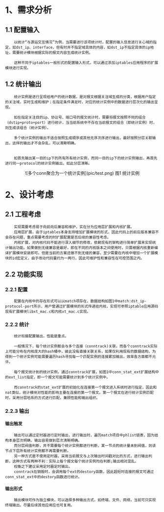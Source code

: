 # 1、需求分析  

## 1.1 配置输入
        以统计“与源站交互情况”为例，当需要进行该项统计时，配置的输入信息进行关心域的指定，如dst_ip、interface，但有时并不指定域具体的内容，如dst_ip不指定具体的ip地址，需要统计模块根据实际的报文内容生成统计实例。

        这种不同于iptables一般形式的配置输入形式，可以通过添加iptables应用程序的扩展模块进行实现。
## 1.2 统计输出

        统计实例是进行呈现给用户的统计数据，是对报文根据关注域生成的分类，根据用户指定的关注域，实时生成和维护；在指定条件满足时，对应的统计实例中的数据进行层次化的输出呈现。

        如在指定关注目的ip、协议号、端口号的报文统计时，需要将报文按照不同的组合（dstip+proto+port）进行统计，当当前系统中不存在当前报文的组合（即统计实例）时，则生成该组合（统计实例）。

        多个统计实例的输出不适合按照生成顺序或其他无序次序进行输出，最好按照分层关联输出，这样的输出才不会杂乱，可以清晰明确。


        如首先输出某一目的ip下的所有所有统计实例，而同一目的ip下的统计实例输出，再首先进行同一protocol的统计实例输出，如此分层清晰。

<center>![多个conn聚合为一个统计实例](pic/test.png)  
图1 统计实例</center>

# 2、设计考虑
## 2.1 工程考虑
        实现需要考虑易于向前向后兼容和维护，实在分为应用层扩展和内核扩展。
        应用层扩展，由于iptables本身支持增加扩展模块的形式，因此代码上的前后版本兼容不会存在问题，重点需要考虑的时扩展配置是否后续的兼容性考虑。
        内核扩展，对内核代码不能进行深入细节的修改，依赖现有的架构进行简单扩展来实现统计输出功能。如果做到无缝兼容是最好，即在不同的内核版本之间使用时，只需根据内核重新编译扩展模块安装即可。但是当前的方案还做不到无缝的兼容，至少需要在内核中增加一个扩展模块的id宏定义，由于改动代码量约为一两行，因此可维护性和兼容性在可控范围之内。


## 2.2 功能实现
### 2.2.1 配置
        配置在内核中的存在形式可以以match项存在，数据结构如图1中match:dst_ip-protocol-port所示，用户曾通过扩展模块的形式传递给内核，实现可参照iptable应用源码现有扩展模块libxt_mac.c和内核xt_mac.c实现。

### 2.2.2 统计
        统计衔接配置输出，性能是重点。
    
        一般情况下，每个统计实例都会与多个连接（conntrack)关联，而各个conntrack实际上可能分布在内核庞大的hash桶中，彼此没有直接关联关系，如果仅利用现有的数据结构，为得到一个统计实例可能需要遍历hash寻找每一个匹配实例的连接累加输出，效率各方面都不允许。
    
        每个报文统计到的统计实例，通过conntrack扩展，如图1中conn_stat_ext扩展结构中的ext_list指定，即一个报文可能需要统计到多个统计实例中。
    
        而conntrack的stat_ext扩展的初始化在连接第一个报文进入系统时进行指定，因此和nat类似，统计模块对性能的影响主要在连接的第一个报文。第一个报文在进行统计实例匹配时，采用分层哈系的方式进行匹配，兼顾性能和输出组织。
    
    

### 2.2.3 输出
#### 输出触发
        输出可以通过定时器进行定时输出，进行输出时，遍历match项目中phlist链表，因为结构本身层次明确，输出容易做到层次清晰明确。
        而分层阀值判断，并不需要每个统计实例都进行判断，某一节点的统计量未到阀值，则该节点下层所有统计实例都不再需要判断。
        另一种方式是不使用定时器，采用当前报文与上次输出时间戳对比的方式，进行输出判断，这种方式有两种不利：实际上每个报文每个统计实例均在判断;输出相对混乱。
        权衡之下建议采用定时器定时输出。
        conntrack在销毁时，会调用每个ext的destory函数，因此超短时连接的报文可通过conn_stat_ext中的destory函数进行统计。
    
#### 输出形式
        输出模块可作为独立模块，可以选择多种输出方式，如终端、文件、网络，当前可只实现终端输出。尽量后续其他应用应也可复用。
